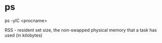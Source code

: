 ps
==


ps -ylC \<procname>  

RSS - resident set size, the non-swapped physical memory that a task has used (in kilobytes)